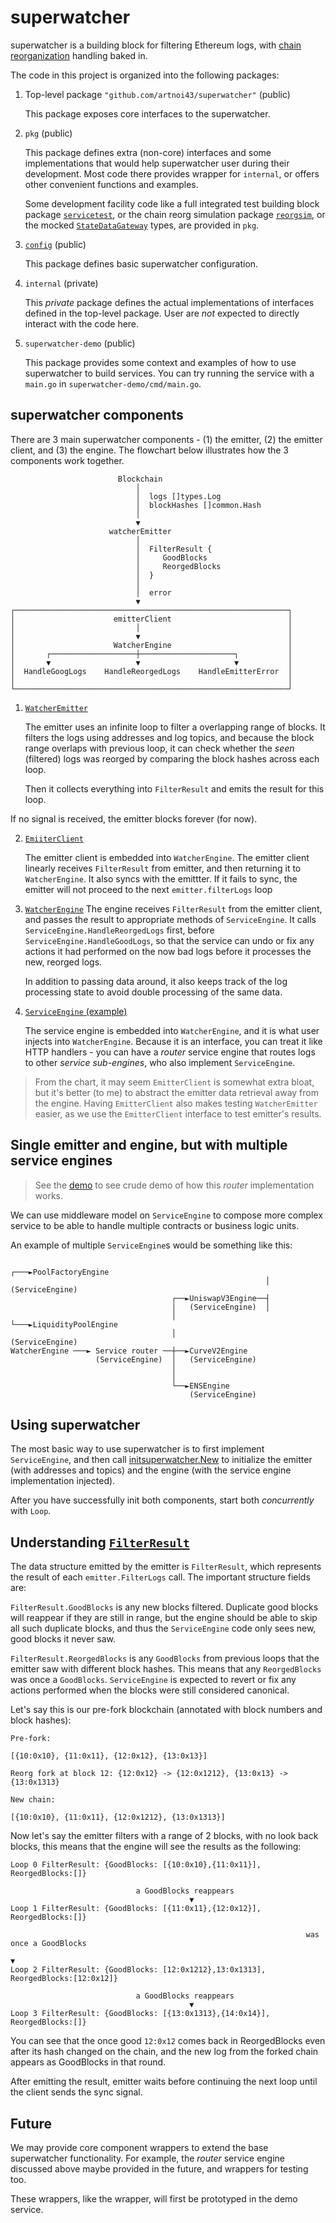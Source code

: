 # superwatcher

superwatcher is a building block for filtering Ethereum logs,
with [chain reorganization](https://www.alchemy.com/overviews/what-is-a-reorg) handling baked in.

The code in this project is organized into the following packages:

1. Top-level package `"github.com/artnoi43/superwatcher"` (public)

   This package exposes core interfaces to the superwatcher.

2. `pkg` (public)

   This package defines extra (non-core) interfaces and some implementations that would help
   superwatcher user during their development. Most code there provides wrapper for `internal`,
   or offers other convenient functions and examples.

   Some development facility code like a full integrated test building block package
   [`servicetest`](./pkg/servicetest/), or the chain reorg simulation package [`reorgsim`](./pkg/reorgsim/),
   or the mocked [`StateDataGateway`](./pkg/datagateway/) types, are provided in `pkg`.

3. [`config`](./config/) (public)

   This package defines basic superwatcher configuration.

4. `internal` (private)

   This _private_ package defines the actual implementations of interfaces defined in
   the top-level package. User are _not_ expected to directly interact with the code here.

5. `superwatcher-demo` (public)

   This package provides some context and examples of how to use superwatcher to build services. You can try
   running the service with a `main.go` in `superwatcher-demo/cmd/main.go`.

## superwatcher components

There are 3 main superwatcher components - (1) the emitter, (2) the emitter client,
and (3) the engine. The flowchart below illustrates how the 3 components work together.

                            Blockchain
                                │
                                │  logs []types.Log
                                │  blockHashes []common.Hash
                                │
                                ▼
                          watcherEmitter
                                │
                                │  FilterResult {
                                │     GoodBlocks
                                │     ReorgedBlocks
                                │  }
                                │
                                │  error
                                ▼
    ┌─────────────────────────────────────────────────────────────┐
    │                      emitterClient                          │
    │                           │                                 │
    │                           ▼                                 │
    │                      WatcherEngine                          │
    │       ┌───────────────────┼─────────────────────┐           │
    │       ▼                   ▼                     ▼           │
    │  HandleGoogLogs    HandleReorgedLogs    HandleEmitterError  │
    │                                                             │
    └─────────────────────────────────────────────────────────────┘

1. [`WatcherEmitter`](./internal/emitter/)

   The emitter uses an infinite loop to filter a overlapping range of blocks.
   It filters the logs using addresses and log topics, and because the block range
   overlaps with previous loop, it can check whether the _seen_ (filtered) logs was
   reorged by comparing the block hashes across each loop.

   Then it collects everything into `FilterResult` and emits the result for this loop.

If no signal is received, the emitter blocks forever (for now).

2. [`EmiiterClient`](./internal/emitterclient/)

   The emitter client is embedded into `WatcherEngine`. The emitter client linearly receives `FilterResult`
   from emitter, and then returning it to `WatcherEngine`. It also syncs with the emittter. If it fails to sync,
   the emitter will not proceed to the next `emitter.filterLogs` loop

3. [`WatcherEngine`](./internal/engine/)
   The engine receives `FilterResult` from the emitter client, and passes the result to appropriate methods of `ServiceEngine`.
   It calls `ServiceEngine.HandleReorgedLogs` first, before `ServiceEngine.HandleGoodLogs`, so that the service can undo or fix
   any actions it had performed on the now bad logs before it processes the new, reorged logs.

   In addition to passing data around, it also keeps track of the log processing state to avoid double processing of the same data.

4. [`ServiceEngine` (example)](./superwatcher-demo/internal/subengines/uniswapv3factoryengine/)

   The service engine is embedded into `WatcherEngine`, and it is what user injects into `WatcherEngine`. Because it is an interface, you can treat it like HTTP handlers - you can have a _router_ service engine that routes logs to other _service sub-engines_, who also implement `ServiceEngine`.

> From the chart, it may seem `EmitterClient` is somewhat extra bloat, but
> it's better (to me) to abstract the emitter data retrieval away from the engine.
> Having `EmitterClient` also makes testing `WatcherEmitter` easier, as we use the `EmitterClient`
> interface to test emitter's results.

## Single emitter and engine, but with multiple service engines

> See the [demo](./superwatcher-demo/) to see crude demo of how this _router_ implementation works.

We can use middleware model on `ServiceEngine` to compose more complex service to be able to handle
multiple contracts or business logic units.

An example of multiple `ServiceEngine`s would be something like this:

                                                             ┌───►PoolFactoryEngine
                                                             │    (ServiceEngine)
                                        ┌──►UniswapV3Engine──┤
                                        │   (ServiceEngine)  │
                                        │                    └───►LiquidityPoolEngine
                                        │                         (ServiceEngine)
    WatcherEngine ───► Service router ──┼──►CurveV2Engine
                       (ServiceEngine)  │   (ServiceEngine)
                                        │
                                        │
                                        └──►ENSEngine
                                            (ServiceEngine)

## Using superwatcher

The most basic way to use superwatcher is to first implement `ServiceEngine`,
and then call [initsuperwatcher.New](./pkg/initsuperwatcher/initsuperwatcher.go) to
initialize the emitter (with addresses and topics) and the engine (with the service
engine implementation injected).

After you have successfully init both components, start both _concurrently_ with `Loop`.

## Understanding [`FilterResult`](./filter_result.go)

The data structure emitted by the emitter is `FilterResult`, which represents the result
of each `emitter.FilterLogs` call. The important structure fields are:

`FilterResult.GoodBlocks` is any new blocks filtered. Duplicate good blocks will reappear if they are still in range,
but the engine should be able to skip all such duplicate blocks, and thus the `ServiceEngine` code only sees new,
good blocks it never saw.

`FilterResult.ReorgedBlocks` is any `GoodBlocks` from previous loops that the emitter saw with different block hashes.
This means that any `ReorgedBlocks` was once a `GoodBlocks`. `ServiceEngine` is expected to revert or fix any actions
performed when the blocks were still considered canonical.

Let's say this is our pre-fork blockchain (annotated with block numbers and block hashes):

```
Pre-fork:

[{10:0x10}, {11:0x11}, {12:0x12}, {13:0x13}]

Reorg fork at block 12: {12:0x12} -> {12:0x1212}, {13:0x13} -> {13:0x1313}

New chain:

[{10:0x10}, {11:0x11}, {12:0x1212}, {13:0x1313}]
```

Now let's say the emitter filters with a range of 2 blocks, with no look back blocks, this means that the engine will
see the results as the following:

```
Loop 0 FilterResult: {GoodBlocks: [{10:0x10},{11:0x11}], ReorgedBlocks:[]}

                            a GoodBlocks reappears
                                        ▼
Loop 1 FilterResult: {GoodBlocks: [{11:0x11},{12:0x12}], ReorgedBlocks:[]}

                                                                  was once a GoodBlocks
                                                                            ▼
Loop 2 FilterResult: {GoodBlocks: [12:0x1212},13:0x1313], ReorgedBlocks:[12:0x12]}

                            a GoodBlocks reappears
                                        ▼
Loop 3 FilterResult: {GoodBlocks: [{13:0x1313},{14:0x14}], ReorgedBlocks:[]}
```

You can see that the once good `12:0x12` comes back in ReorgedBlocks even after its hash changed on the chain, and
the new log from the forked chain appears as GoodBlocks in that round.

After emitting the result, emitter waits before continuing the next loop until the client sends the sync signal.

## Future

We may provide core component wrappers to extend the base superwatcher functionality.
For example, the _router_ service engine discussed above maybe provided in the future,
and wrappers for testing too.

These wrappers, like the wrapper, will first be prototyped in the demo service.
